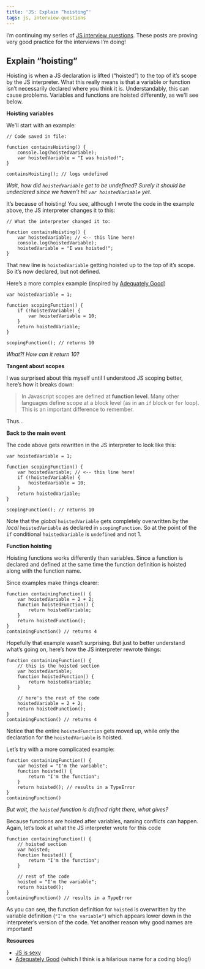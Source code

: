 ```yaml
---
title: 'JS: Explain “hoisting”'
tags: js, interview-questions
---
```


I’m continuing my series of [JS interview questions](https://github.com/h5bp/Front-end-Developer-Interview-Questions#js). These posts are proving very good practice for the interviews I’m doing!

## Explain “hoisting”

Hoisting is when a JS declaration is lifted (“hoisted”) to the top of it’s scope by the JS interpreter. What this really means is that a variable or function isn’t necessarily declared where you think it is. Understandably, this can cause problems. Variables and functions are hoisted differently, as we'll see below.

**Hoisting variables**

We'll start with an example:

```
// Code saved in file:

function containsHoisting() {
    console.log(hoistedVariable);
    var hoistedVariable = "I was hoisted!";
}

containsHoisting(); // logs undefined
```

*Wait, how did `hoistedVariable` get to be undefined? Surely it should be undeclared since we haven’t hit `var hoistedVariable` yet.*

It’s because of hoisting! You see, although I wrote the code in the example above, the JS interpreter changes it to this:

```
// What the interpreter changed it to:

function containsHoisting() {
    var hoistedVariable; // <-- this line here!
    console.log(hoistedVariable);
    hoistedVariable = "I was hoisted!";
}
```

That new line is `hoistedVariable` getting hoisted up to the top of it’s scope. So it’s now declared, but not defined.

Here’s a more complex example (inspired by [Adequately Good](http://www.adequatelygood.com/JavaScript-Scoping-and-Hoisting.html))

```
var hoistedVariable = 1;

function scopingFunction() {
    if (!hoistedVariable) {
        var hoistedVariable = 10;
    }
    return hoistedVariable;
}

scopingFunction(); // returns 10
```

*What?! How can it return 10?*

**Tangent about scopes**

I was surprised about this myself until I understood JS scoping better, here’s how it breaks down:

>In Javascript scopes are defined at **function level**. Many other languages define scope at a block level (as in an `if` block or `for` loop). This is an important difference to remember.

Thus...

**Back to the main event**

The code above gets rewritten in the JS interpreter to look like this:

```
var hoistedVariable = 1;

function scopingFunction() {
    var hoistedVariable; // <-- this line here!
    if (!hoistedVariable) {
        hoistedVariable = 10;
    }
    return hoistedVariable;
}

scopingFunction(); // returns 10
```

Note that the *global* `hoistedVariable` gets completely overwritten by the *local* `hoistedVariable` as declared in `scopingFunction`. So at the point of the `if` conditional `hoistedVariable` is `undefined` and not 1.

**Function hoisting**

Hoisting functions works differently than variables. Since a function is declared and defined at the same time the function definition is hoisted along with the function name.

Since examples make things clearer:

```
function containingFunction() {
    var hoistedVariable = 2 + 2;
    function hoistedFunction() {
        return hoistedVariable;
    }
    return hoistedFunction();
}
containingFunction() // returns 4
```

Hopefully that example wasn’t surprising. But just to better understand what’s going on, here’s how the JS interpreter rewrote things:

```
function containingFunction() {
    // this is the hoisted section
    var hoistedVariable;
    function hoistedFunction() {
        return hoistedVariable;
    }

    // here's the rest of the code
    hoistedVariable = 2 + 2;
    return hoistedFunction();
}
containingFunction() // returns 4
```

Notice that the entire `hoistedFunction` gets moved up, while only the declaration for the `hoistedVariable` is hoisted.

Let’s try with a more complicated example:

```
function containingFunction() {
    var hoisted = "I'm the variable";
    function hoisted() {
        return "I'm the function";
    }
    return hoisted(); // results in a TypeError
}
containingFunction()
```

*But wait, the `hoisted` function is defined right there, what gives?*

Because functions are hoisted after variables, naming conflicts can happen. Again, let’s look at what the JS interpreter wrote for this code

```
function containingFunction() {
    // hoisted section
    var hoisted;
    function hoisted() {
        return "I'm the function";
    }

    // rest of the code
    hoisted = "I'm the variable";
    return hoisted();
}
containingFunction() // results in a TypeError
```

As you can see, the function definition for `hoisted` is overwritten by the variable definition (`"I'm the variable"`) which appears lower down in the interpreter’s version of the code. Yet another reason why good names are important!

**Resources**

* [JS is sexy](http://javascriptissexy.com/javascript-variable-scope-and-hoisting-explained/)
* [Adequately Good](http://www.adequatelygood.com/JavaScript-Scoping-and-Hoisting.html) (which I think is a hilarious name for a coding blog!)

